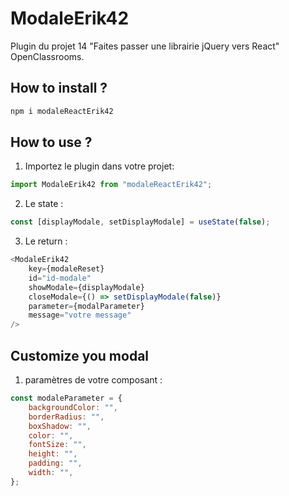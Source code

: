 # ModaleErik42

Plugin du projet 14 "Faites passer une librairie jQuery vers React" OpenClassrooms.

## How to install ?

```cmd
npm i modaleReactErik42
```

## How to use ?

1. Importez le plugin dans votre projet:

```javascript
import ModaleErik42 from "modaleReactErik42";
```

2. Le state :

```javascript
const [displayModale, setDisplayModale] = useState(false);
```

3. Le return :

```javascript
<ModaleErik42
	key={modaleReset}
	id="id-modale"
	showModale={displayModale}
	closeModale={() => setDisplayModale(false)}
	parameter={modalParameter}
	message="votre message"
/>
```

## Customize you modal

1. paramètres de votre composant :

```javascript
const modaleParameter = {
	backgroundColor: "",
	borderRadius: "",
	boxShadow: "",
	color: "",
	fontSize: "",
	height: "",
	padding: "",
	width: "",
};
```
